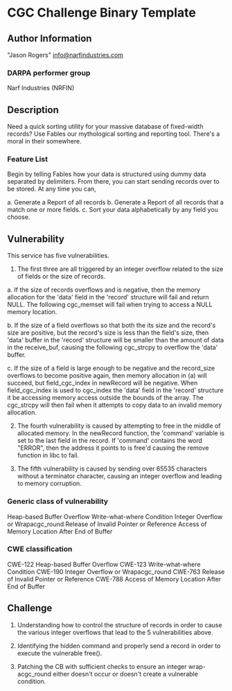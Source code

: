 # CGC Challenge Binary Template

## Author Information

"Jason Rogers" <info@narfindustries.com>

### DARPA performer group
Narf Industries (NRFIN)

## Description
Need a quick sorting utility for your massive database of fixed-width records? Use Fables our mythological sorting and reporting tool. There's a moral in their somewhere.


### Feature List
Begin by telling Fables how your data is structured using dummy data separated by delimiters. From there, you can start sending records over to be stored. At any time you can,

a. Generate a Report of all records
b. Generate a Report of all records that a match one or more fields.
c. Sort your data alphabetically by any field you choose. 

## Vulnerability
This service has five vulnerabilities. 

1. The first three are all triggered by an integer overflow related to the size of fields or the size of records. 

a. If the size of records overflows and is negative, then the memory allocation for the 'data' field in the 'record' structure will fail and return NULL. The following cgc_memset will fail when trying to access a NULL memory location.

b. If the size of a field overflows so that both the its size and the record's size are positive, but the record's size is less than the field's size, then 'data' buffer in the 'record' structure will be smaller than the amount of data in the receive_buf, causing the following cgc_strcpy to overflow the 'data' buffer.

c. If the size of a field is large enough to be negative and the record_size overflows to become positive again, then memory allocation in (a) will succeed, but field_cgc_index in newRecord will be negative. When field_cgc_index is used to cgc_index the 'data' field in the 'record' structure it be accessing memory access outside the bounds of the array. The cgc_strcpy will then fail when it attempts to copy data to an invalid memory allocation.

2. The fourth vulnerability is caused by attempting to free in the middle of allocated memory. In the newRecord function, the 'command' variable is set to the last field in the record. If 'command' contains the word "ERROR", then the address it points to is free'd causing the remove function in libc to fail.

3. The fifth vulnerability is caused by sending over 65535 characters without a terminator character, causing an integer overflow and leading to memory corruption.

### Generic class of vulnerability
Heap-based Buffer Overflow
Write-what-where Condition
Integer Overflow or Wrapacgc_round
Release of Invalid Pointer or Reference 
Access of Memory Location After End of Buffer


### CWE classification
CWE-122 Heap-based Buffer Overflow
CWE-123 Write-what-where Condition
CWE-190 Integer Overflow or Wrapacgc_round
CWE-763 Release of Invalid Pointer or Reference 
CWE-788 Access of Memory Location After End of Buffer


## Challenge
1. Understanding how to control the structure of records in order to cause the various integer overflows that lead to the 5 vulnerabilities above.

2. Identifying the hidden command and properly send a record in order to execute the vulnerable free().

3. Patching the CB with sufficient checks to ensure an integer wrap-acgc_round either doesn't occur or doesn't create a vulnerable condition. 
